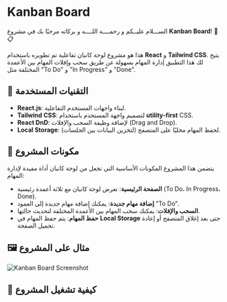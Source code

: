 # Kanban Board
الســـلام عليــكم و رحمــــة اللــــه و بركاته
مرحبًا بك في مشروع **Kanban Board**! 📝📋

هذا هو مشروع لوحة كانبان تفاعلية تم تطويره باستخدام **React** و **Tailwind CSS**. يتيح لك هذا التطبيق إدارة المهام بسهولة عن طريق سحب وإفلات المهام بين الأعمدة المختلفة مثل "To Do" و "In Progress" و "Done".

## 🚀 التقنيات المستخدمة

- **React.js**: لبناء واجهات المستخدم التفاعلية.
- **Tailwind CSS**: لتصميم واجهة المستخدم باستخدام **utility-first** CSS.
- **React DnD**: لإضافة وظيفة السحب والإفلات (Drag and Drop).
- **Local Storage**: لحفظ المهام محليًا على المتصفح (لتخزين البيانات بين الجلسات).

## 📂 مكونات المشروع

يتضمن هذا المشروع المكونات الأساسية التي تجعل من لوحة كانبان أداة مفيدة لإدارة المهام:

- **الصفحة الرئيسية**: تعرض لوحة كانبان مع ثلاثة أعمدة رئيسية (To Do، In Progress، Done).
- **إضافة مهام جديدة**: يمكنك إضافة مهام جديدة إلى العمود "To Do".
- **السحب والإفلات**: يمكنك سحب المهام بين الأعمدة المختلفة لتحديث حالتها.
- **حفظ المهام**: يتم حفظ المهام في **Local Storage** حتى بعد إغلاق المتصفح أو إعادة تحميل الصفحة.

## 🖼️ مثال على المشروع

![Kanban Board Screenshot](./assets/kanban-screenshot.png)

## 🔧 كيفية تشغيل المشروع
